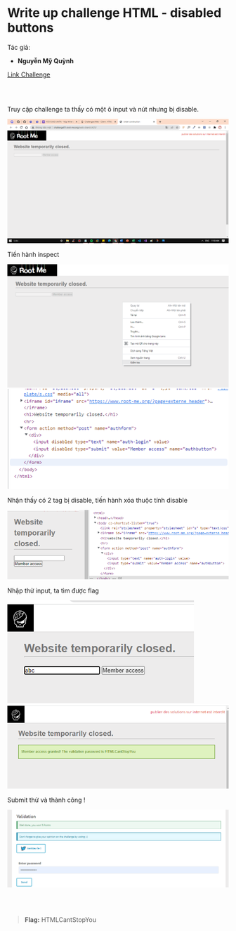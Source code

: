 # Write up challenge HTML - disabled buttons

Tác giả:
- **Nguyễn Mỹ Quỳnh** <br>

  
[Link Challenge](https://www.root-me.org/en/Challenges/Web-Client/HTML-disabled-buttons)<br>
</br>



<br>


Truy cập challenge ta thấy có một ô input và nút  nhưng bị disable.

<img src="1.png" alt="normal_acc_TRAbID"/> 

<br>

<div style = "page-break-after: always;"></div>


Tiến hành inspect 

<img src="2.png" alt="normal_acc_TRAbID"/> 

<img src="3.png" alt="normal_acc_TRAbID"/> 

<br>

Nhận thấy có 2 tag bị disable, tiến hành xóa thuộc tính disable

<img src="4.png" alt="normal_acc_TRAbID"/> 

<br>

<div style = "page-break-after: always;"></div>

Nhập thử input, ta tìm được flag

<img src="5.png" alt="normal_acc_TRAbID"/> 

<img src="6.png" alt="normal_acc_TRAbID"/>

<br>

Submit thử và thành công !

<img src="7.png" alt="normal_acc_TRAbID"/>

<br><br>

> **Flag:** HTMLCantStopYou

